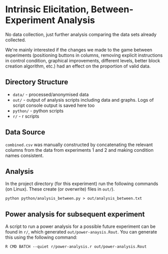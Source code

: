 # Intrinsic Elicitation, Between-Experiment Analysis

No data collection, just further analysis comparing the data sets already collected.

We're mainly interested if the changes we made to the game between experiments (positioning buttons in columns, removing explicit instructions in control condition, graphical improvements, different levels, better block creation algorithm, etc.) had an effect on the proportion of valid data.

## Directory Structure

* `data/` - processed/anonymised data
* `out/` - output of analysis scripts including data and graphs. Logs of script console output is saved here too
* `python/` - python scripts
* `r/` - r scripts

## Data Source

`combined.csv` was manually constructed by concatenating the relevant columns from the data from experiments 1 and 2 and making condition names consistent.

## Analysis

In the project directory (for this experiment) run the following commands (on Linux). These create (or overwrite) files in `out/`).

    python python/analysis_between.py > out/analysis_between.txt

## Power analysis for subsequent experiment

A script to run a power analysis for a possible future experiment can be found in `r/`, which generated `out/power-anaysis.Rout`. You can generate this using the following command:

    R CMD BATCH --quiet r/power-analysis.r out/power-analysis.Rout
